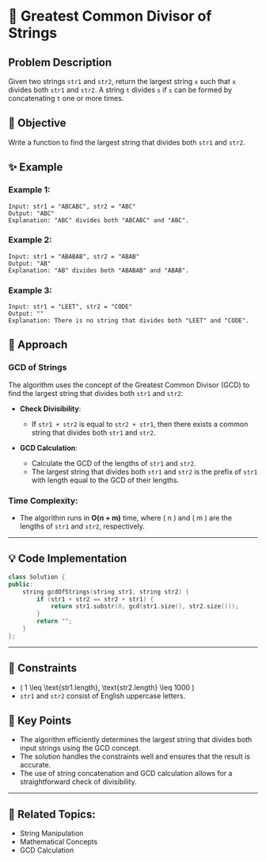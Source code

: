 # 🔄 **Greatest Common Divisor of Strings**

## Problem Description

Given two strings `str1` and `str2`, return the largest string `x` such that `x` divides both `str1` and `str2`. A string `t` divides `s` if `s` can be formed by concatenating `t` one or more times.

## 🎯 **Objective**

Write a function to find the largest string that divides both `str1` and `str2`.

## ✨ **Example**

### Example 1:
```plaintext
Input: str1 = "ABCABC", str2 = "ABC"
Output: "ABC"
Explanation: "ABC" divides both "ABCABC" and "ABC".
```

### Example 2:
```plaintext
Input: str1 = "ABABAB", str2 = "ABAB"
Output: "AB"
Explanation: "AB" divides both "ABABAB" and "ABAB".
```

### Example 3:
```plaintext
Input: str1 = "LEET", str2 = "CODE"
Output: ""
Explanation: There is no string that divides both "LEET" and "CODE".
```

## 🚀 **Approach**

### **GCD of Strings**

The algorithm uses the concept of the Greatest Common Divisor (GCD) to find the largest string that divides both `str1` and `str2`:

- **Check Divisibility**:
  - If `str1 + str2` is equal to `str2 + str1`, then there exists a common string that divides both `str1` and `str2`.

- **GCD Calculation**:
  - Calculate the GCD of the lengths of `str1` and `str2`.
  - The largest string that divides both `str1` and `str2` is the prefix of `str1` with length equal to the GCD of their lengths.

### **Time Complexity**:
- The algorithm runs in **O(n + m)** time, where \( n \) and \( m \) are the lengths of `str1` and `str2`, respectively.

---

## 💡 **Code Implementation**

```cpp
class Solution {
public:
    string gcdOfStrings(string str1, string str2) {
        if (str1 + str2 == str2 + str1) {
            return str1.substr(0, gcd(str1.size(), str2.size()));
        }
        return "";
    }
};
```

---

## 🔧 **Constraints**

- \( 1 \leq \text{str1.length}, \text{str2.length} \leq 1000 \)
- `str1` and `str2` consist of English uppercase letters.

## 🌟 **Key Points**

- The algorithm efficiently determines the largest string that divides both input strings using the GCD concept.
- The solution handles the constraints well and ensures that the result is accurate.
- The use of string concatenation and GCD calculation allows for a straightforward check of divisibility.

---

## 🔗 **Related Topics**:
- String Manipulation
- Mathematical Concepts
- GCD Calculation